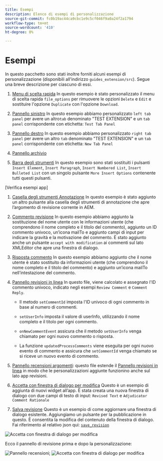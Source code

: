 ```yaml
---
title: Esempi
description: Elenco di esempi di personalizzazione
source-git-commit: fc0b19ac44ca9cbc1e9c5cf046f9a0a24f2a1794
workflow-type: tm+mt
source-wordcount: '410'
ht-degree: 0%

---
```



# Esempi

In questo pacchetto sono stati inoltre forniti alcuni esempi di personalizzazione (disponibili all&#39;indirizzo `guides_extension/src`). Segue una breve descrizione per ciascuno di essi.

1. [Menu di scelta rapida](./examples/file_options.ts)
In questo esempio è stato personalizzato il menu di scelta rapida `file_options` per rimuovere le opzioni `Delete` e `Edit` e sostituire l&#39;opzione `Duplicate` con l&#39;opzione `Download`.

2. [Pannello sinistro](./examples/left_panel_container.ts)
In questo esempio abbiamo personalizzato `left tab panel` per avere un altro`tab` denominato &quot;TEST EXTENSION&quot; e un `tab panel` corrispondente con etichetta: `Test Tab Panel`

3. [Pannello destro](./examples/right_panel_container.ts)
In questo esempio abbiamo personalizzato `right tab panel` per avere un altro `tab` denominato &quot;TEST EXTENSION&quot; e un `tab panel` corrispondente con etichetta: `New Tab Panel`

4. [Pannello archivio](./examples/repository_panel.ts)

5. [Barra degli strumenti](./examples/toolbar.ts)
In questo esempio sono stati sostituiti i pulsanti `Insert Element`, `Insert Paragraph`, `Insert Numbered List`, `Insert Bulleted List` con un singolo pulsante `More Insert Options` contenente tutti questi pulsanti.

[Verifica esempi app]

1. [Casella degli strumenti Annotazione](./examples/review_app_examples/annotation_extension.ts)
In questo esempio è stato aggiunto un altro pulsante alla casella degli strumenti di annotazione che apre l’argomento di revisione corrente in AEM.

2. [Commento revisione](./examples/review_app_examples/review_comment.ts)
In questo esempio abbiamo aggiunto la sostituzione del nome utente con le informazioni utente (che comprendono il nome completo e il titolo del commento), aggiunto un ID commento univoco, un’icona mailTo e aggiunto campi di input per indicare la gravità e la motivazione del commento.
È stato aggiunto anche un pulsante `accept with modification` ai commenti sul lato XMLEditor che apre una finestra di dialogo.

3. [Risposta commento](./examples/review_app_examples/comment_reply.ts)
In questo esempio abbiamo aggiunto che il nome utente è stato sostituito da informazioni utente (che comprendono il nome completo e il titolo del commento) e aggiunto un’icona mailTo nell’intestazione del commento.

4. [Pannello revisioni in linea](./examples/review_app_examples/inline_review_panel.ts)
In questo file, viene calcolato e assegnato l&#39;ID commento univoco, indicato negli esempi `Review Comment` e `Comment Reply`.
   - Il metodo `setCommentId` imposta l&#39;ID univoco di ogni commento in base al numero di commenti.

   - `setUserInfo` imposta il valore di userInfo, utilizzando il nome completo e il titolo per ogni commento.

   - `onNewCommentEvent` assicura che il metodo `setUserInfo` venga chiamato per ogni nuovo commento o risposta.

   - La funzione `updatedProcessComments` viene eseguita per ogni nuovo evento di commento e assicura che `setCommentId` venga chiamato se si riceve un nuovo evento di commento.

5. [Pannello recensioni argomenti](./examples/review_app_examples/topic_reviews.ts): questo file estende il [Pannello revisioni in linea](./examples/review_app_examples/inline_review_panel.ts) in modo che le personalizzazioni aggiunte funzionino anche sul lato app revisioni.

6. [Accetta con finestra di dialogo per modifica](./examples/review_app_examples/accept_with_modification_dialog.ts)
Questo è un esempio di aggiunta di nuovi widget all’app. È stata creata una nuova finestra di dialogo con due campi di testo di input: `Revised Text` e `Adjudicator Comment Rationale`

7. [Salva revisione](./examples/save_revision.ts)
Questo è un esempio di come aggiornare una finestra di dialogo esistente. Aggiungiamo un pulsante per la pubblicazione in questo. È consentita la modifica del contenuto della finestra di dialogo. Fai riferimento al relativo json qui: [`save_revision`](./jsons/dialogs/save_revision.json)

![Accetta con finestra di dialogo per modifica](./imgs/accept_with_modification_dialogue.png)

Ecco il pannello di revisione prima e dopo la personalizzazione:

![Pannello recensioni;](./imgs/review_panel.png)
![Accetta con finestra di dialogo per modifica](./imgs/customised_review_panel.png)
